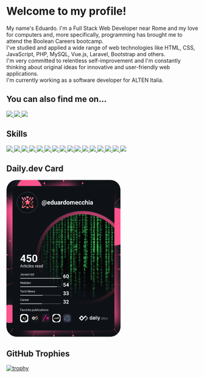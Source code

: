 # Welcome to my profile!
My name's Eduardo. I'm a Full Stack Web Developer near Rome and my love for computers and, more specifically, programming has brought me to attend the Boolean Careers bootcamp.\
I've studied and applied a wide range of web technologies like HTML, CSS, JavaScript, PHP, MySQL, Vue.js, Laravel, Bootstrap and others.\
I'm very committed to relentless self-improvement and I'm constantly thinking about original ideas for innovative and user-friendly web applications.\
I'm currently working as a software developer for ALTEN Italia.

## You can also find me on...
<a href="https://www.linkedin.com/in/eduardomecchia/" target="_blank">
    <img src="https://img.shields.io/badge/-LinkedIn-%230077B5?style=for-the-badge&logo=linkedin&logoColor=white" target="_blank"> 
</a>

<a href="https://twitter.com/eduardo_mecchia" target="_blank">
    <img src="https://img.shields.io/badge/Twitter-1DA1F2?style=for-the-badge&logo=twitter&logoColor=white" target="_blank"> 
</a>

<a href="https://www.last.fm/user/eduardomecchia" target="_blank">
    <img src="https://img.shields.io/badge/Last.fm-D51007?style=for-the-badge&logo=lastdotfm&logoColor=white" target="_blank"> 
</a>

## Skills
<a href="https://html.spec.whatwg.org/" target="_blank">
    <img src="https://img.shields.io/badge/HTML5-E34F26?style=for-the-badge&logo=html5&logoColor=white">
</a>

<a href="https://www.w3.org/Style/CSS/" target="_blank">
    <img src="https://img.shields.io/badge/CSS3-1572B6?style=for-the-badge&logo=css3&logoColor=white">
</a>

<a href="https://getbootstrap.com/" target="_blank">
    <img src="https://img.shields.io/badge/Bootstrap-563D7C?style=for-the-badge&logo=bootstrap&logoColor=white">
</a>

<a href="https://sass-lang.com/" target="_blank">
    <img src="https://img.shields.io/badge/Sass-CC6699?style=for-the-badge&logo=sass&logoColor=white">
</a>

<a href="https://www.ecma-international.org/publications-and-standards/standards/ecma-262/" target="_blank">
    <img src="https://img.shields.io/badge/JavaScript-F7DF1E?style=for-the-badge&logo=javascript&logoColor=black">
</a>

<a href="https://vuejs.org/" target="_blank">
    <img src="https://img.shields.io/badge/vuejs-%2335495e.svg?style=for-the-badge&logo=vuedotjs&logoColor=%234FC08D">
</a>

<a href="https://www.python.org/" target="_blank">
    <img src="https://img.shields.io/badge/python-3670A0?style=for-the-badge&logo=python&logoColor=ffdd54">
</a>

<a href="https://www.php.net/" target="_blank">
    <img src="https://img.shields.io/badge/PHP-777BB4?style=for-the-badge&logo=php&logoColor=white">
</a>

<a href="https://laravel.com/" target="_blank">
    <img src="https://img.shields.io/badge/Laravel-FF2D20?style=for-the-badge&logo=laravel&logoColor=white">
</a>

<a href="https://nodejs.org/en/" target="_blank">
    <img src="https://img.shields.io/badge/node.js-6DA55F?style=for-the-badge&logo=node.js&logoColor=white">
</a>

<a href="https://www.electronjs.org/" target="_blank">
    <img src="https://img.shields.io/badge/Electron-191970?style=for-the-badge&logo=Electron&logoColor=white">
</a>

<a href="https://www.mysql.com/" target="_blank">
    <img src="https://img.shields.io/badge/MySQL-00000F?style=for-the-badge&logo=mysql&logoColor=white">
</a>

<a href="https://git-scm.com/" target="_blank">
    <img src="https://img.shields.io/badge/git-%23F05033.svg?style=for-the-badge&logo=git&logoColor=white">
</a>

<a href="https://www.npmjs.com/" target="_blank">
    <img src="https://img.shields.io/badge/NPM-%23000000.svg?style=for-the-badge&logo=npm&logoColor=white">
</a>

<a href="https://www.atlassian.com/software/jira" target="_blank">
    <img src="https://img.shields.io/badge/jira-%230A0FFF.svg?style=for-the-badge&logo=jira&logoColor=white">
</a>

<a href="https://www.postman.com/" target="_blank">
    <img src="https://img.shields.io/badge/Postman-FF6C37?style=for-the-badge&logo=postman&logoColor=white">
</a>

## Daily.dev Card
<a href="https://app.daily.dev/eduardomecchia"><img src="https://github.com/eduardomecchia/eduardomecchia/blob/main/devcard.svg" width="300" alt="Eduardo Mecchia's Dev Card"/></a>

## GitHub Trophies
[![trophy](https://github-profile-trophy.vercel.app/?username=eduardomecchia&theme=matrix&column=3&margin-w=15&margin-h=15)](https://github.com/ryo-ma/github-profile-trophy)
